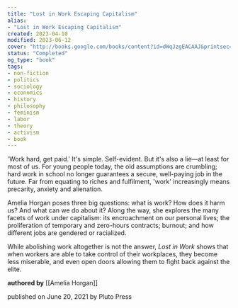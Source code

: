 ```yaml
---
title: "Lost in Work Escaping Capitalism"
alias:
- "Lost in Work Escaping Capitalism"
created: 2023-04-10
modified: 2023-06-12
cover: "http://books.google.com/books/content?id=dWqJzgEACAAJ&printsec=frontcover&img=1&zoom=1&source=gbs_api"
status: "Completed"
og_type: "book"
tags:
- non-fiction 
- politics  
- sociology 
- economics 
- history 
- philosophy 
- feminism 
- labor 
- theory 
- activism
- book
---
```


'Work hard, get paid.' It's simple. Self-evident. But it's also a lie—at least for most of us. For young people today, the old assumptions are crumbling; hard work in school no longer guarantees a secure, well-paying job in the future. Far from equating to riches and fulfilment, 'work' increasingly means precarity, anxiety and alienation.  
  
Amelia Horgan poses three big questions: what is work? How does it harm us? And what can we do about it? Along the way, she explores the many facets of work under capitalism: its encroachment on our personal lives; the proliferation of temporary and zero-hours contracts; burnout; and how different jobs are gendered or racialized.  
  
While abolishing work altogether is not the answer, _Lost in Work_ shows that when workers are able to take control of their workplaces, they become less miserable, and even open doors allowing them to fight back against the elite.

**authored by** [[Amelia Horgan]]

published on June 20, 2021 by Pluto Press